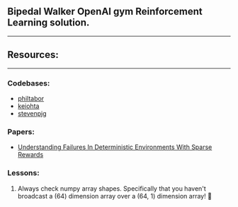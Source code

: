 ## Bipedal Walker OpenAI gym Reinforcement Learning solution.

___


## Resources:
___

### Codebases:
- [philtabor](https://github.com/philtabor/Youtube-Code-Repository/blob/master/ReinforcementLearning/PolicyGradient/DDPG/tensorflow/walker2d/ddpg_orig_tf.py)
- [keiohta](https://github.com/keiohta/tf2rl/blob/master/tf2rl/algos/ddpg.py)
- [stevenpjg](https://github.com/stevenpjg/ddpg-aigym/issues/7)

### Papers:
- [Understanding Failures In Deterministic Environments With Sparse Rewards](https://arxiv.org/pdf/1911.11679.pdf)

### Lessons:
1. Always check numpy array shapes. Specifically that you haven't broadcast a (64) dimension array over a (64, 1) dimension array! 🤦
